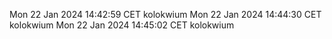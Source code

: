 Mon 22 Jan 2024 14:42:59 CET
kolokwium
Mon 22 Jan 2024 14:44:30 CET
kolokwium
Mon 22 Jan 2024 14:45:02 CET
kolokwium
